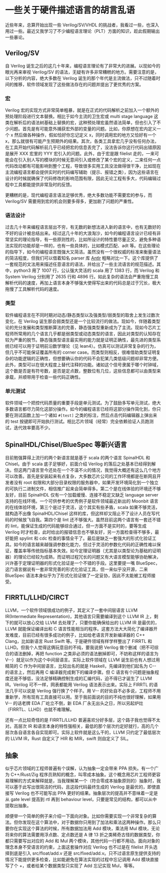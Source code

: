 # 一些关于硬件描述语言的胡言乱语

近些年来，总算开始出现一些 Verilog/SV/VHDL 的挑战者，我看过一些，也深入用过一些。最近又我学习了不少编程语言理论（PLT）方面的知识，趁此假期输出一些暴论。

## Verilog/SV

自 Verilog 诞生之后的这几十年来，编程语言理论有了非常大的进展。以现如今的眼光再来审视 Verilog/SV 的语法，无疑有许多非常糟糕的地方。需要注意的是，以下分析的内容，绝大多数在 Verilog 诞生的那个年代是主流做法，只不过随着时间的推移，软件领域发现了这些做法存在的问题并提出了更优秀的方案。

### 宏

Verilog 宏的实现方式非常简单粗暴，就是在正式的代码解析之前加入一个额外的预处理阶段进行文本替换。相比于如今主流的卫生宏或 multi stage language 这类在解析后的语法树基础上替换的宏，这种预处理宏虽然语法简单，但也引入了不少问题。首先是有可能意外捕获宏外部的变量的问题。比如，你原想在宏内定义一个 x 然后做各种操作，假如恰好你忘记定义 x，同时调用宏的地方又恰好有一个 x，那么就很有可能产生预期外的结果。其次，各类工具拿宏几乎没有任何办法，在工具开始代码解析前几乎已经把宏的信息丢完了，没法告诉你这行代码出错原因是展开 XXX 宏里的 YYY 宏引入的问题。此外，由于宏是跟 filelist 走的，一来可能会在引入别人写的模块的时候无意间引入或修改了某个宏的定义，二来任何一点代码改动都有可能影响到整个工程，导致很多实用工具没法做得很干净，比如现在主流编程语言都会提供实时的代码编写辅助（提示、报错之类），因为这些语言在设计的时候就确保了代码修改的影响范围有限，因此无论工程有多大，代码编辑过程中工具都能提供非常及时的反馈。

更糟糕的是，现代编程语言语法足够优秀，绝大多数功能不需要宏的参与，而 Verilog/SV 需要用到宏的机会则要多得多，更加剧了问题的严重性。

### 语法设计

过去几十年来编程语言层出不穷，有无数的新想法进入新的语言中，也有无数好的不好的设计被总结出来。经过这几十年的大浪淘沙，如今的编程语言设计已经有非常坚实的理论指导，有一些原则性的，比如所设计的特性要尽量正交，避免多种语法实现的功能却是一样的，也有一些具体的，比如模式匹配、adt 等。在这些理论的指导下，如今的编程语言既强大又简洁。虽然没有一个很权威的标准来衡量语法的简洁程度，但我们可以借着知名 parser 库 [Antlr](https://github.com/antlr/grammars-v4) 粗略对比一下。这个库提供了一套规范的文法用来描述任意语言的语法，并给出了一些主流语言的规范描述。其中，python3 用了 1007 行，公认强大灵活的 scala 用了 1383 行，而 Verilog 和 System Verilog 分别用了 2635 行和 4896 行。如此复杂的语法会严重拖慢工具解析代码的速度，再加上语言本身不够强大使得写出来的代码总是过于冗长，极大拖慢了工具解析代码的速度。

### 类型

软件编程语言在不同时期对动态/静态类型以及强类型/弱类型的取舍上发生过数次变化，在 Verilog 诞生那会弱类型还是一个比较流行的做法。现如今，伴随着类型论的充分发展和类型推断算法的完善，静态强类型重新成为了主流。现如今芯片工程师所常用的几个语言几乎都是弱类型或动态类型的语言，因此对类型的认知存在较为严重的脱节。静态强类型语言最实用的能力就是证明正确性，最先进的类型系统已经可以用于证明前沿数学理论（见 lean4）。仿真可以测试非常复杂的行为，但几乎不可能保证覆盖所有的 corner case。而类型则相反，很难借助类型证明复杂的功能逻辑的正确性，但想要确认你的代码不会犯某几类低级问题却非常方便。此外，类型可以在很大程度上替代注释的功能。诸如这个信号隶属于哪个时钟域，这个数是否是有符号数，是否是定点数，整数位有几位，这些信息都可以由类型来承载，并顺带用于检查一些代码正确性。

### 单元测试

软件领域一个把控代码质量的重要手段是单元测试。为了鼓励多写单元测试，绝大多数语言都尽力简化这部分操作。如今的编程语言已经将这部分操作简化到，你只要在测试函数上加一个诸如 `#[test]` 之类的标注，然后点击代码编辑器上弹出来的 test 按键即可开始执行测试。相比芯片领域（经常）完全依赖验证人员跑测试，迭代效率要高不少。

## SpinalHDL/Chisel/BlueSpec 等新兴语言

目前勉强算得上流行的两个新语言就是基于 scala 的两个语言 SpinalHDL 和 Chisel。由于 scala 底子足够好，前面介绍 Verilog 的落后之处基本已经得到解决。但这两门语言至今还处在一个不温不火的情况，我觉得大概还有这么几个地方可以改善。首先是安装起来有点复杂，大多数芯片公司的工作环境都是在断网且开发者没有 root 权限和大部分目录权限的服务器中，如果开发环境简化到一个独立的可执行二进制文件，相信推广起来会简单得多。第二个是在线体验的环境还不够友好，目前 SpinalHDL 仅有一个加载缓慢、连接不稳定又缺乏 language server 支持的在线环境。一个可供参考的优秀例子是软件领域最近新出的 Moonbit 语言的在线体验环境，第三个是过于灵活，这个其实有些矛盾，scala 如果不够灵活，就构造不出像 SpinalHDL/Chisel 这样的库，但这样却又阻止不了设计人员在写代码的时候放飞自我。第四个是 lint 还不够强大。虽然目前这两个语言有一套还不错的 lint，能保证生成的代码能够综合通过，但一方面不是实时的，要等生成 Verilog 时才检查，此时给出的报错信息也不够友好，另一方面检查得不够多，最好能把 spylint 和 cdc 检查的事情全干了。最后是缺乏一套强大的形式化验证工具。如今的语言越来越强调参数化能力，但过于灵活的参数化代码的正确性难以保证，覆盖率等传统指标基本失效。如今定理证明器（尤其是以类型论为基础的证明器）的理论已经较为成熟，而证明过程冗长的问题又有大语言模型能够协助解决，兴许基于定理证明器的形式化验证是一个不错的手段。这里要提一嘴 BlueSpec，这门语言据说有一套非常完善的形式化验证工具，但一来似乎没开源，二来 BlueSpec 语法本身似乎为了形式化验证做了一定妥协，因此不太能被工程师接受。

## FIRRTL/LLHD/CIRCT

LLVM，一个软件领域很成功的例子，其定义了一套中间层语言 LLVM IR(Intermediate Representation)，其他语言只需要编译到这个 LLVM IR 上，剩下的就可以放心交给 LLVM 去处理了，只要你能确保给出的 LLVM IR 是最优的，LLVM 就能保证编译出和 C 语言性能相当的程序。这套方法大大简化了编译器开发难度，目前已经有很多成功的例子，比如给老语言开发新编译器的 C++ Clang，比如新语言 Rust Swift 等。于是硬件领域有样学样整出了 FIRRTL 和 LLHD。但我个人觉得这俩玩意目的不纯，要我说把 Verilog 做个删减（把不可综合的语法删掉，再把 function 之类非必须的语法删掉即可，不妨称这样的语言为 V--）就足以作为这个中间层语言。实际上软件领域在 LLVM 诞生前也有人想过用精简的 C 作为中间层语言，比较出名的就是 Haskell，先编译到他们起名为 C-- 的语言上，然后再用 C 编译器完成剩下的编译步骤。但 C 语言有个问题是抽象程度还是不够低，没法足够精确控制生成的汇编代码，迫不得已才诞生了 LLVM IR。Verilog 可不一样，网表都能用 Verilog 语法表示出来。实际上 FIRRTL 的语法几乎可以说是 Verilog 强行换了个样子。用 V-- 的好处自不必多说，工程师不用重新学，所有现有工具直接可以用。至于我前面说的目的不纯也很好理解，如果用 V-- 的话老牌 EDA 厂屹立不倒，新 EDA 厂永无出头之日，所以另起炉灶（FIRRTL、LLHD）也就不难理解。

还有一点比较奇怪的是 FIRRTL/LLHD 普遍喜欢分好多层，这个路子我也觉得不太对。高层次 IR 和语言本身的特性强相关，最低的那个层次约定好就行，高的几个层次各自语言各自实现即可。实际上软件就是这么干的，LLVM 只约定了最低层次的 LLVM IR，Rust 自定义了 HIR 和 MIR，swift 则自定义了 SIL。

## 抽象

似乎芯片领域的工程师普遍有个误解，认为抽象一定会带来 PPA 损失。有一个广为 C++/Rust/Zig 程序员熟知的概念，叫零成本抽象。这个概念用芯片工程师更容易理解的方式来解释就是，当我理解某一个（符合零成本抽象原则的）抽象时，我可以基于此写出很简洁的代码，且这段代码最终生成的 Verilog 是最优的，即使直接写 Verilog 也不可能写出 PPA 更好的结果。抽象层次的提高并不意味着一定是从 gate level 提高到 rtl 再到 behaviour level，只要是常见的结构，都可以从中提取出抽象。

顺便举一个简单的例子来介绍一下面向对象。比如你需要实现一个非常复杂的算法。但你发现在这个算法中，对于数据你只用到了加法和乘法这两种操作。那么只要你在实现这个算法的时候，所有数据加法用 Add 模块，乘法用 Mul 模块，无论将来你的算法需要用浮点数、定点数还是 A 律 13 折之类稀奇古怪的数据类型，你都只需要写出对应的 Add 和 Mul 两个模块，其他代码一行都不用动。面向对象的理念本身不受语言的约束，上面这套操作对应 Verilog 也不过是在 filelist 开头选择到底是引入 src/float/add.v 还是 src/fixed/add.v。只不过语言原生提供支持的情况下能提供更多检查，比如能避免在算法实现的过程中忘记调用 Add 模块直接写了个 +，或者给某个数据类型只实现了 Add 忘记实现 Mul，等等。


